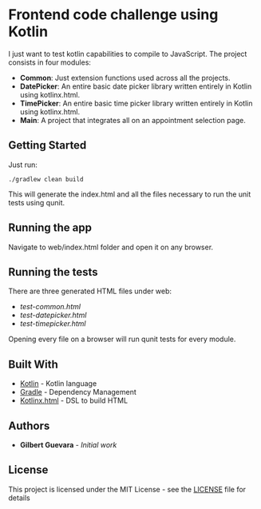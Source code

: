# Frontend code challenge using Kotlin

I just want to test kotlin capabilities to compile to JavaScript. The project consists in four modules:

* **Common**: Just extension functions used across all the projects.
* **DatePicker**: An entire basic date picker library written entirely in Kotlin using kotlinx.html.
* **TimePicker**: An entire basic time picker library written entirely in Kotlin using kotlinx.html.
* **Main**: A project that integrates all on an appointment selection page.

## Getting Started

Just run:

```
./gradlew clean build
```

This will generate the index.html and all the files necessary to run the unit tests using qunit.

## Running the app

Navigate to web/index.html folder and open it on any browser.

## Running the tests

There are three generated HTML files under web:

* *_test-common.html_*
* *_test-datepicker.html_*
* *_test-timepicker.html_*

Opening every file on a browser will run qunit tests for every module.


## Built With

* [Kotlin](http://kotlinlang.org) - Kotlin language
* [Gradle](https://gradle.org/) - Dependency Management
* [Kotlinx.html](https://github.com/Kotlin/kotlinx.html) - DSL to build HTML

## Authors

* **Gilbert Guevara** - *Initial work*


## License

This project is licensed under the MIT License - see the [LICENSE](LICENSE) file for details

